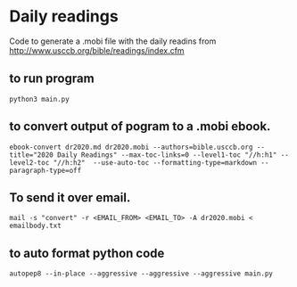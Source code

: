 # Daily readings

Code to generate a .mobi file with the daily readins from
http://www.usccb.org/bible/readings/index.cfm

## to run program

`python3 main.py`

## to convert output of pogram to a .mobi ebook.

`ebook-convert dr2020.md dr2020.mobi --authors=bible.usccb.org --title="2020 Daily Readings" --max-toc-links=0 --level1-toc "//h:h1" --level2-toc "//h:h2"  --use-auto-toc --formatting-type=markdown --paragraph-type=off`

## To send it over email.

`mail -s "convert" -r <EMAIL_FROM> <EMAIL_TO> -A dr2020.mobi < emailbody.txt`

## to auto format python code

`autopep8 --in-place --aggressive --aggressive --aggressive main.py`

